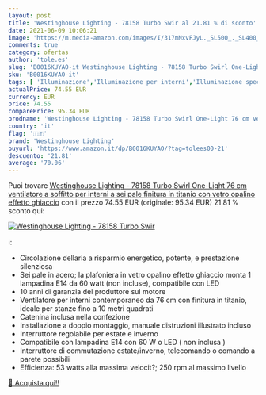 ```yaml
---
layout: post
title: 'Westinghouse Lighting - 78158 Turbo Swir al 21.81 % di sconto'
date: 2021-06-09 10:06:21
image: 'https://m.media-amazon.com/images/I/317mNxvFJyL._SL500_._SL400_.jpg'
comments: true
category: ofertas
author: 'tole.es'
slug: 'B0016KUYAO-it Westinghouse Lighting - 78158 Turbo Swirl One-Light 76 cm...'
sku: 'B0016KUYAO-it'
tags: [ 'Illuminazione','Illuminazione per interni','Illuminazione speciale','Ventilatori da soffitto con lampada','westinghouse lighting', ]
actualPrice: 74.55 EUR
currency: EUR
price: 74.55
comparePrice: 95.34 EUR
prodname: 'Westinghouse Lighting - 78158 Turbo Swirl One-Light 76 cm ventilatore a soffitto per interni a sei pale  finitura in titanio con vetro opalino effetto ghiaccio'
country: 'it'
flag: '🇮🇹'
brand: 'Westinghouse Lighting'
buyurl: 'https://www.amazon.it/dp/B0016KUYAO/?tag=tolees00-21'
descuento: '21.81'
average: '70.06'
---
```


Puoi trovare [Westinghouse Lighting - 78158 Turbo Swirl One-Light 76 cm ventilatore a soffitto per interni a sei pale  finitura in titanio con vetro opalino effetto ghiaccio](https://www.amazon.it/dp/B0016KUYAO/?tag=tolees00-21) con il prezzo 74.55 EUR (originale: 95.34 EUR) 21.81 % sconto qui:

[![Westinghouse Lighting - 78158 Turbo Swir](https://m.media-amazon.com/images/I/317mNxvFJyL._SL500_._SL400_.jpg)](https://www.amazon.it/dp/B0016KUYAO/?tag=tolees00-21)

ℹ️:

- Circolazione dellaria a risparmio energetico, potente, e prestazione silenziosa
- Sei pale in acero; la plafoniera in vetro opalino effetto ghiaccio monta 1 lampadina E14 da 60 watt (non incluse), compatibile con LED
- 10 anni di garanzia del produttore sul motore
- Ventilatore per interni contemporaneo da 76 cm con finitura in titanio, ideale per stanze fino a 10 metri quadrati
- Catenina inclusa nella confezione
- Installazione a doppio montaggio, manuale distruzioni illustrato incluso
- Interruttore regolabile per estate e inverno
- Compatibile con lampadina E14 con 60 W o LED ( non inclusa )
- Interruttore di commutazione estate/inverno, telecomando o comando a parete possibili
- Efficienza: 53 watts alla massima velocit?; 250 rpm al massimo livello

[🛒 Acquista qui!!](https://www.amazon.it/dp/B0016KUYAO/?tag=tolees00-21)
